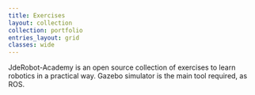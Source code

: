 ```yaml
---
title: Exercises
layout: collection
collection: portfolio
entries_layout: grid
classes: wide
---
```


JdeRobot-Academy is an open source collection of exercises to learn robotics in a practical way. Gazebo simulator is the main tool required, as ROS.

